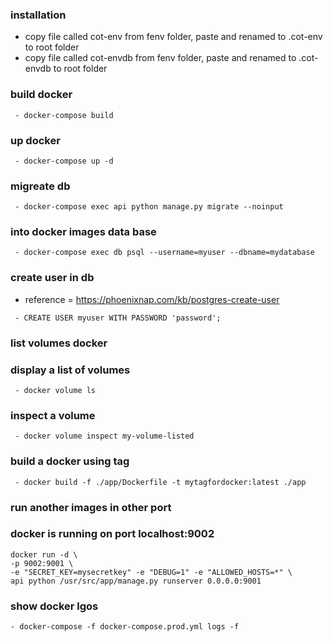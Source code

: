 ### installation
- copy file called cot-env from fenv folder, paste and renamed to .cot-env to
  root folder
- copy file called cot-envdb from fenv folder, paste and renamed to .cot-envdb
  to root folder
 
### build docker
```
 - docker-compose build
```

### up docker
```
 - docker-compose up -d 
```

### migreate db
```
 - docker-compose exec api python manage.py migrate --noinput 
```

### into docker images data base 
```
 - docker-compose exec db psql --username=myuser --dbname=mydatabase 
```

### create user in db
- reference = https://phoenixnap.com/kb/postgres-create-user
```
 - CREATE USER myuser WITH PASSWORD 'password';
```


### list volumes docker 
### display a list of volumes
```
 - docker volume ls 
```

### inspect a volume 
```
 - docker volume inspect my-volume-listed 
```

### build a docker using tag 
```
 - docker build -f ./app/Dockerfile -t mytagfordocker:latest ./app
```

### run another images in other port 
### docker is running on port localhost:9002
```
docker run -d \                                     
-p 9002:9001 \
-e "SECRET_KEY=mysecretkey" -e "DEBUG=1" -e "ALLOWED_HOSTS=*" \
api python /usr/src/app/manage.py runserver 0.0.0.0:9001
```

### show docker lgos
```
- docker-compose -f docker-compose.prod.yml logs -f
```
